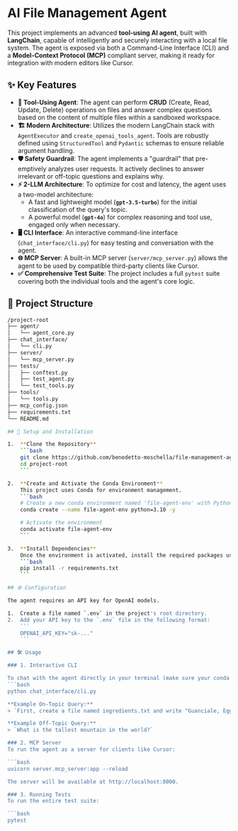 # AI File Management Agent

This project implements an advanced **tool-using AI agent**, built with **LangChain**, capable of intelligently and securely interacting with a local file system. The agent is exposed via both a Command-Line Interface (CLI) and a **Model-Context Protocol (MCP)** compliant server, making it ready for integration with modern editors like Cursor.

## ✨ Key Features

-   **🤖 Tool-Using Agent**: The agent can perform **CRUD** (Create, Read, Update, Delete) operations on files and answer complex questions based on the content of multiple files within a sandboxed workspace.
-   **🏗️ Modern Architecture**: Utilizes the modern LangChain stack with `AgentExecutor` and `create_openai_tools_agent`. Tools are robustly defined using `StructuredTool` and `Pydantic` schemas to ensure reliable argument handling.
-   **🛡️ Safety Guardrail**: The agent implements a "guardrail" that pre-emptively analyzes user requests. It actively declines to answer irrelevant or off-topic questions and explains why.
-   **⚡ 2-LLM Architecture**: To optimize for cost and latency, the agent uses a two-model architecture:
    -   A fast and lightweight model (**`gpt-3.5-turbo`**) for the initial classification of the query's topic.
    -   A powerful model (**`gpt-4o`**) for complex reasoning and tool use, engaged only when necessary.
-   **🖥️ CLI Interface**: An interactive command-line interface (`chat_interface/cli.py`) for easy testing and conversation with the agent.
-   **🌐 MCP Server**: A built-in MCP server (`server/mcp_server.py`) allows the agent to be used by compatible third-party clients like Cursor.
-   **✅ Comprehensive Test Suite**: The project includes a full `pytest` suite covering both the individual tools and the agent's core logic.

## 📂 Project Structure

```bash
/project-root
├── agent/
│   └── agent_core.py
├── chat_interface/
│   └── cli.py
├── server/
│   └── mcp_server.py
├── tests/
│   ├── conftest.py
│   ├── test_agent.py
│   └── test_tools.py
├── tools/
│   └── tools.py
├── mcp_config.json
├── requirements.txt
└── README.md

## 🚀 Setup and Installation

1.  **Clone the Repository**
    ```bash
    git clone https://github.com/benedetto-moschella/file-management-agent
    cd project-root
    ```

2.  **Create and Activate the Conda Environment**
    This project uses Conda for environment management.
    ```bash
    # Create a new conda environment named 'file-agent-env' with Python 3.10
    conda create --name file-agent-env python=3.10 -y

    # Activate the environment
    conda activate file-agent-env
    ```

3.  **Install Dependencies**
    Once the environment is activated, install the required packages using pip.
    ```bash
    pip install -r requirements.txt
    ```

## ⚙️ Configuration

The agent requires an API key for OpenAI models.

1.  Create a file named `.env` in the project's root directory.
2.  Add your API key to the `.env` file in the following format:
    ```
    OPENAI_API_KEY="sk-..."
    ```

## 🛠️ Usage

### 1. Interactive CLI

To chat with the agent directly in your terminal (make sure your conda environment is active):
```bash
python chat_interface/cli.py

**Example On-Topic Query:**
> `First, create a file named ingredients.txt and write "Guanciale, Eggs, Pecorino, Pepper" in it. Then, create a second file named recipe.txt and write "1. Fry the guanciale. 2. Combine eggs and cheese." inside it. Finally, tell me what to do after frying the guanciale.`

**Example Off-Topic Query:**
> `What is the tallest mountain in the world?`

### 2. MCP Server
To run the agent as a server for clients like Cursor:

```bash
uvicorn server.mcp_server:app --reload

The server will be available at http://localhost:8000.

### 3. Running Tests
To run the entire test suite:

```bash
pytest
